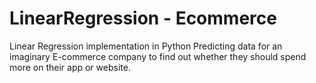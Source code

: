 # LinearRegression - Ecommerce
Linear Regression implementation in Python
Predicting data for an imaginary E-commerce company to find out whether they should spend more on their app or website.
